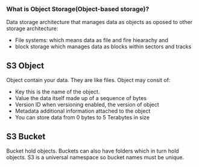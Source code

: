 ### What is Object Storage(Object-based storage)?
Data storage architecture that manages data as objects as oposed to other storage architecture:
- File systems: which means data as file and fire hiearachy and 
- block storage which manages data as blocks within sectors and tracks

## S3 Object 
Object contain your data. They are like files.
Object may consit of:
- Key this is the name of the object.
- Value the data itself made up of a sequence of bytes
- Version ID when versioning enabled, the version of object
- Metadata additional information attached to the object
- You can store data from 0 bytes to 5 Terabytes in size

## S3 Bucket
Bucket hold objects. Buckets can also have folders which in turn hold objects.
S3 is a universal namespace so bucket names must be unique.